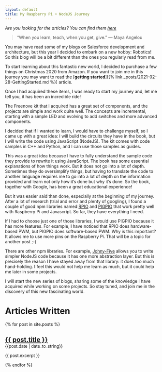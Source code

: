 ```yaml
---
layout: default
title: My Raspberry Pi + NodeJS Journey
---
```


_Are you looking for the articles? You can find them [here](#Articles)_

> “When you learn, teach, when you get, give.”
> ― Maya Angelou

You may have read some of my blogs on Salesforce development and architecture, but this year I decided to embark on a new hobby: Robotics! So this blog will be a bit different than the ones you regularly read from me.

To start learning about this fantastic new world, I decided to purchase a few things on Christmas 2020 from Amazon. If you want to join me in this journey you may want to read the [**getting started**]({% link _posts/2021-02-28-GettingStarted.md %}) article.

Once I had acquired these items, I was ready to start my journey and, let me tell you, it has been an incredible ride!

The Freenove kit that I acquired has a great set of components, and the projects are simple and work quite well. The concepts are incremental, starting with a simple LED and evolving to add switches and more advanced components.

I decided that if I wanted to learn, I would have to challenge myself, so I came up with a great idea: I will build the circuits they have in the book, but I will write the code using JavaScript (NodeJS). The kit comes with code samples in C++ and Python, and I can use those samples as guides.

This was a great idea because I have to fully understand the sample code they provide to rewrite it using JavaScript. The book has some essential explanations of how things work. But it does not go into a lot of depth. Sometimes they do oversimplify things, but having to translate the code to another language requires me to go into a lot of depth on the information provided and learn not only how it’s done but why it’s done. So the book, together with Google, has been a great educational experience!

But it was easier said than done, especially at the beginning of my journey. After a lot of research (trial and error and plenty of googling), I found a couple of good npm libraries named <a href="https://www.npmjs.com/package/rpio" target="_blank">RPIO</a> and <a href="https://www.npmjs.com/package/pigpio" target="_blank">PIGPIO</a> that work pretty well with Raspberry Pi and Javascript. So far, they have everything I need.

If I had to choose just one of those libraries, I would use PIGPIO because it has more features. For example, I have noticed that RPIO does hardware-based PWM, but PIGPIO does software-based PWM. Why is this important? It allows me to use more pins on the Raspberry Pi. That will be a topic for another post ;-)

There are other npm libraries. For example, <a href="https://www.npmjs.com/package/johnny-five" target="_blank">Johny-Five</a> allows you to write simpler NodeJS code because it has one more abstraction layer. But this is precisely the reason I have stayed away from that library: it does too much hand-holding. I feel this would not help me learn as much, but it could help me later in some projects.

I will start the new series of blogs, sharing some of the knowledge I have acquired while working on some projects. So stay tuned, and join me in the discovery of this new fascinating world.

# Articles Written

<a name="Articles"></a>

{% for post in site.posts %}

<h2 style="margin-block-end: 0em;">
    <a href="{{ post.url }}">{{ post.title }}</a>
</h2>
{{post.date | date_to_string}}<br/>
<p>{{ post.excerpt }}</p>
{% endfor %}
